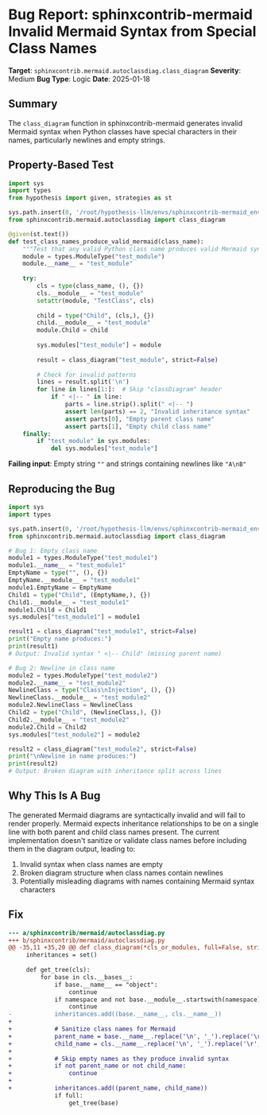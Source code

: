 # Bug Report: sphinxcontrib-mermaid Invalid Mermaid Syntax from Special Class Names

**Target**: `sphinxcontrib.mermaid.autoclassdiag.class_diagram`
**Severity**: Medium
**Bug Type**: Logic
**Date**: 2025-01-18

## Summary

The `class_diagram` function in sphinxcontrib-mermaid generates invalid Mermaid syntax when Python classes have special characters in their names, particularly newlines and empty strings.

## Property-Based Test

```python
import sys
import types
from hypothesis import given, strategies as st

sys.path.insert(0, '/root/hypothesis-llm/envs/sphinxcontrib-mermaid_env/lib/python3.13/site-packages')
from sphinxcontrib.mermaid.autoclassdiag import class_diagram

@given(st.text())
def test_class_names_produce_valid_mermaid(class_name):
    """Test that any valid Python class name produces valid Mermaid syntax"""
    module = types.ModuleType("test_module")
    module.__name__ = "test_module"
    
    try:
        cls = type(class_name, (), {})
        cls.__module__ = "test_module"
        setattr(module, "TestClass", cls)
        
        child = type("Child", (cls,), {})
        child.__module__ = "test_module"
        module.Child = child
        
        sys.modules["test_module"] = module
        
        result = class_diagram("test_module", strict=False)
        
        # Check for invalid patterns
        lines = result.split('\n')
        for line in lines[1:]:  # Skip "classDiagram" header
            if " <|-- " in line:
                parts = line.strip().split(" <|-- ")
                assert len(parts) == 2, "Invalid inheritance syntax"
                assert parts[0], "Empty parent class name"
                assert parts[1], "Empty child class name"
    finally:
        if "test_module" in sys.modules:
            del sys.modules["test_module"]
```

**Failing input**: Empty string `""` and strings containing newlines like `"A\nB"`

## Reproducing the Bug

```python
import sys
import types

sys.path.insert(0, '/root/hypothesis-llm/envs/sphinxcontrib-mermaid_env/lib/python3.13/site-packages')
from sphinxcontrib.mermaid.autoclassdiag import class_diagram

# Bug 1: Empty class name
module1 = types.ModuleType("test_module1")
module1.__name__ = "test_module1"
EmptyName = type("", (), {})
EmptyName.__module__ = "test_module1"
module1.EmptyName = EmptyName
Child1 = type("Child", (EmptyName,), {})
Child1.__module__ = "test_module1"
module1.Child = Child1
sys.modules["test_module1"] = module1

result1 = class_diagram("test_module1", strict=False)
print("Empty name produces:")
print(result1)
# Output: Invalid syntax " <|-- Child" (missing parent name)

# Bug 2: Newline in class name
module2 = types.ModuleType("test_module2")
module2.__name__ = "test_module2"
NewlineClass = type("Class\nInjection", (), {})
NewlineClass.__module__ = "test_module2"
module2.NewlineClass = NewlineClass
Child2 = type("Child", (NewlineClass,), {})
Child2.__module__ = "test_module2"
module2.Child = Child2
sys.modules["test_module2"] = module2

result2 = class_diagram("test_module2", strict=False)
print("\nNewline in name produces:")
print(result2)
# Output: Broken diagram with inheritance split across lines
```

## Why This Is A Bug

The generated Mermaid diagrams are syntactically invalid and will fail to render properly. Mermaid expects inheritance relationships to be on a single line with both parent and child class names present. The current implementation doesn't sanitize or validate class names before including them in the diagram output, leading to:

1. Invalid syntax when class names are empty
2. Broken diagram structure when class names contain newlines
3. Potentially misleading diagrams with names containing Mermaid syntax characters

## Fix

```diff
--- a/sphinxcontrib/mermaid/autoclassdiag.py
+++ b/sphinxcontrib/mermaid/autoclassdiag.py
@@ -35,11 +35,20 @@ def class_diagram(*cls_or_modules, full=False, strict=False, namespace=None):
     inheritances = set()
 
     def get_tree(cls):
         for base in cls.__bases__:
             if base.__name__ == "object":
                 continue
             if namespace and not base.__module__.startswith(namespace):
                 continue
-            inheritances.add((base.__name__, cls.__name__))
+            
+            # Sanitize class names for Mermaid
+            parent_name = base.__name__.replace('\n', '_').replace('\r', '_')
+            child_name = cls.__name__.replace('\n', '_').replace('\r', '_')
+            
+            # Skip empty names as they produce invalid syntax
+            if not parent_name or not child_name:
+                continue
+                
+            inheritances.add((parent_name, child_name))
             if full:
                 get_tree(base)
```